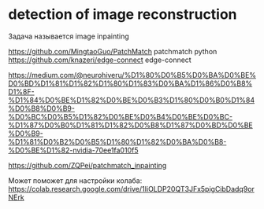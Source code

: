 # detection of image reconstruction

Задача называется image inpainting

https://github.com/MingtaoGuo/PatchMatch patchmatch python
https://github.com/knazeri/edge-connect edge-connect

https://medium.com/@neurohiveru/%D1%80%D0%B5%D0%BA%D0%BE%D0%BD%D1%81%D1%82%D1%80%D1%83%D0%BA%D1%86%D0%B8%D1%8F-%D1%84%D0%BE%D1%82%D0%BE%D0%B3%D1%80%D0%B0%D1%84%D0%B8%D0%B9-%D0%BC%D0%B5%D1%82%D0%BE%D0%B4%D0%BE%D0%BC-%D1%87%D0%B0%D1%81%D1%82%D0%B8%D1%87%D0%BD%D0%BE%D0%B9-%D1%81%D0%B2%D0%B5%D1%80%D1%82%D0%BA%D0%B8-%D0%BE%D1%82-nvidia-70ee1fa010f5


https://github.com/ZQPei/patchmatch_inpainting


Может поможет для настройки колаба: 
https://colab.research.google.com/drive/1IiOLDP20QT3JFx5pigCibDadq9orNErk
